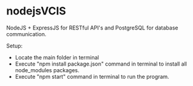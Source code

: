 # nodejsVCIS
NodeJS + ExpressJS for RESTful API's and PostgreSQL for database communication.

Setup:
  * Locate the main folder in terminal
  * Execute "npm install package.json" command in terminal to install all node_modules packages.
  * Execute "npm start" command in terminal to run the program.
